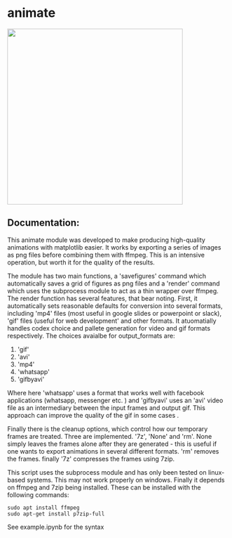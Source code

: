 # animate


<img src="https://github.com/r-zachary-murray/animate/blob/main/animation.gif" width="400" height="400" />

## Documentation:

This animate module was developed to make producing high-quality animations with matplotlib easier. It works by exporting a series of images as png files before combining them with ffmpeg.  This is an intensive operation, but worth it for the quality of the results.  

The module has two main functions, a 'savefigures' command which automatically saves a grid of figures as png files and a 'render' command which uses the subprocess module to act as a thin wrapper over ffmpeg. The render function has several features, that bear noting.  First, it automatically sets reasonable defaults for conversion into several formats, including 'mp4' files (most useful in google slides or powerpoint or slack), 'gif' files (useful for web development' and other formats.  It atuomatially handles codex choice and pallete generation for video and gif formats respectively.  The choices avaialbe for output_formats are:

1. 'gif'
2. 'avi'
3. 'mp4'
4. 'whatsapp'
5. 'gifbyavi'

Where here 'whatsapp' uses a format that works well with facebook applications (whatsapp, messenger etc. )
and 'gifbyavi' uses an 'avi' video file as an intermediary between the input frames and output gif. This approach can improve the quality of the gif in some cases .

Finally there is the cleanup options, which control how our temporary frames are treated.  Three are implemented. '7z', 'None' and 'rm'.  None simply leaves the frames alone after they are generated - this is useful if one wants to export animations in several different formats.  'rm' removes the frames. finally '7z' compresses the frames using 7zip. 


This script uses the subprocess module and has only been tested on linux-based systems. This may not work properly on windows. Finally it depends on ffmpeg and 7zip being installed. These can be installed with the following commands:

```
sudo apt install ffmpeg
sudo apt-get install p7zip-full
```

See example.ipynb for the syntax
